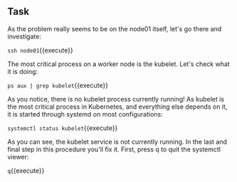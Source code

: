 ## Task

As the problem really seems to be on the node01 itself, let's go there and investigate:

`ssh node01`{{execute}}

The most critical process on a worker node is the kubelet. Let's check what it is doing:

`ps aux | grep kubelet`{{execute}}

As you notice, there is no kubelet process currently running! As kubelet is the most critical process in Kubernetes, and everything else depends on it, it is started through systemd on most configurations:

`systemctl status kubelet`{{execute}}

As you can see, the kubelet service is not currently running. In the last and final step in this procedure you'll fix it.
First, press q to quit the systemctl viewer:

`q`{{execute}}
